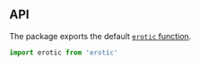 
## API

The package exports the default [`erotic` function](#erotic).

```js
import erotic from 'erotic'
```
